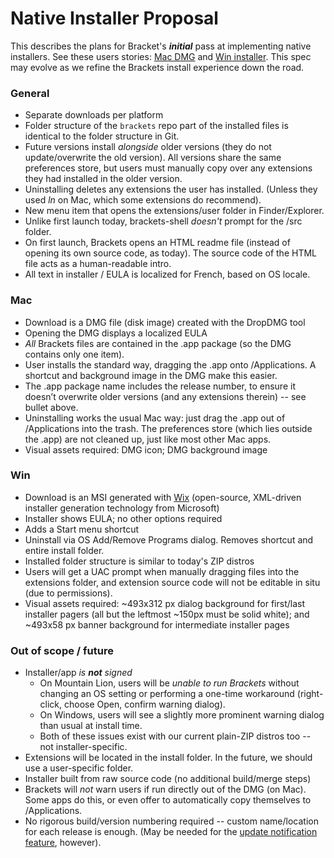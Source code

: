 # Native Installer Proposal

This describes the plans for Bracket's _**initial**_ pass at implementing native installers. See these users stories: [Mac DMG](https://trello.com/card/2-brackets-installer-osx/4f90a6d98f77505d7940ce88/394) and [Win installer](https://trello.com/card/3-brackets-installer-win/4f90a6d98f77505d7940ce88/597). This spec may evolve as we refine the Brackets install experience down the road.

### General

* Separate downloads per platform
* Folder structure of the `brackets` repo part of the installed files is identical to the folder structure in Git.
* Future versions install _alongside_ older versions (they do not update/overwrite the old version).  All versions share the same preferences store, but users must manually copy over any extensions they had installed in the older version.
* Uninstalling deletes any extensions the user has installed.  (Unless they used _ln_ on Mac, which some extensions do recommend).
* New menu item that opens the extensions/user folder in Finder/Explorer.
* Unlike first launch today, brackets-shell _doesn't_ prompt for the /src folder.
* On first launch, Brackets opens an HTML readme file (instead of opening its own source code, as today).  The source code of the HTML file acts as a human-readable intro.
* All text in installer / EULA is localized for French, based on OS locale.

### Mac

* Download is a DMG file (disk image) created with the DropDMG tool
* Opening the DMG displays a localized EULA
* _All_ Brackets files are contained in the .app package (so the DMG contains only one item).
* User installs the standard way, dragging the .app onto /Applications.  A shortcut and background image in the DMG make this easier.
* The .app package name includes the release number, to ensure it doesn’t overwrite older versions (and any extensions therein) -- see bullet above.
* Uninstalling works the usual Mac way: just drag the .app out of /Applications into the trash.  The preferences store (which lies outside the .app) are not cleaned up, just like most other Mac apps.
* Visual assets required: DMG icon; DMG background image

### Win

* Download is an MSI generated with [Wix](http://wix.sourceforge.net/) (open-source, XML-driven installer generation technology from Microsoft)
* Installer shows EULA; no other options required
* Adds a Start menu shortcut
* Uninstall via OS Add/Remove Programs dialog.  Removes shortcut and entire install folder.
* Installed folder structure is similar to today's ZIP distros
* Users will get a UAC prompt when manually dragging files into the extensions folder, and extension source code will not be editable in situ (due to permissions).
* Visual assets required: ~493x312 px dialog background for first/last installer pagers (all but the leftmost ~150px must be solid white); and ~493x58 px banner background for intermediate installer pages

### Out of scope / future

* Installer/app _is **not** signed_
    * On Mountain Lion, users will be _unable to run Brackets_ without changing an OS setting or performing a one-time workaround (right-click, choose Open, confirm warning dialog).
    * On Windows, users will see a slightly more prominent warning dialog than usual at install time.
    * Both of these issues exist with our current plain-ZIP distros too -- not installer-specific.
* Extensions will be located in the install folder.  In the future, we should use a user-specific folder.
* Installer built from raw source code (no additional build/merge steps)
* Brackets will _not_ warn users if run directly out of the DMG (on Mac).  Some apps do this, or even offer to automatically copy themselves to /Applications.
* No rigorous build/version numbering required -- custom name/location for each release is enough.  (May be needed for the [update notification feature](https://trello.com/card/3-new-version-notification/4f90a6d98f77505d7940ce88/579), however).
